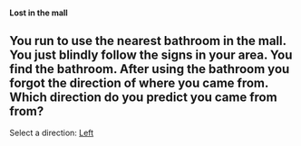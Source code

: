 #### Lost in the mall

You run to use the nearest bathroom in the mall.
You just blindly follow the signs in your area. You find the bathroom. 
After using the bathroom you forgot the direction of where you came from. 
Which direction do you predict you came from from?
---
Select a direction:
[Left](../directleft1.md)
